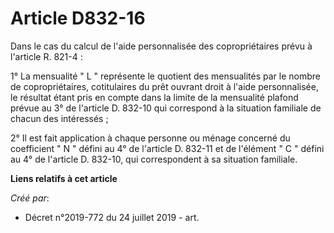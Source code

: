 # Article D832-16

Dans le cas du calcul de l'aide personnalisée des copropriétaires prévu à l'article R. 821-4 : 

1° La mensualité " L " représente le quotient des mensualités par le nombre de copropriétaires, cotitulaires du prêt ouvrant
droit à l'aide personnalisée, le résultat étant pris en compte dans la limite de la mensualité plafond prévue au 3° de
l'article D. 832-10 qui correspond à la situation familiale de chacun des intéressés ; 

2° Il est fait application à chaque personne ou ménage concerné du coefficient " N " défini au 4° de l'article D. 832-11 et
de l'élément " C " défini au 4° de l'article D. 832-10, qui correspondent à sa situation familiale.

**Liens relatifs à cet article**

_Créé par_:

  - Décret n°2019-772 du 24 juillet 2019 - art.
